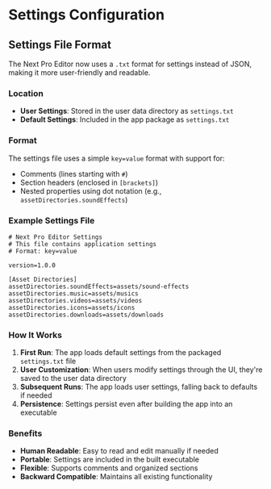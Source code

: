 # Settings Configuration

## Settings File Format

The Next Pro Editor now uses a `.txt` format for settings instead of JSON, making it more user-friendly and readable.

### Location

- **User Settings**: Stored in the user data directory as `settings.txt`
- **Default Settings**: Included in the app package as `settings.txt`

### Format

The settings file uses a simple `key=value` format with support for:

- Comments (lines starting with `#`)
- Section headers (enclosed in `[brackets]`)
- Nested properties using dot notation (e.g., `assetDirectories.soundEffects`)

### Example Settings File

```
# Next Pro Editor Settings
# This file contains application settings
# Format: key=value

version=1.0.0

[Asset Directories]
assetDirectories.soundEffects=assets/sound-effects
assetDirectories.music=assets/musics
assetDirectories.videos=assets/videos
assetDirectories.icons=assets/icons
assetDirectories.downloads=assets/downloads
```

### How It Works

1. **First Run**: The app loads default settings from the packaged `settings.txt` file
2. **User Customization**: When users modify settings through the UI, they're saved to the user data directory
3. **Subsequent Runs**: The app loads user settings, falling back to defaults if needed
4. **Persistence**: Settings persist even after building the app into an executable

### Benefits

- **Human Readable**: Easy to read and edit manually if needed
- **Portable**: Settings are included in the built executable
- **Flexible**: Supports comments and organized sections
- **Backward Compatible**: Maintains all existing functionality

